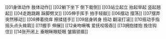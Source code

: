[[01身体动作 肢体动作]]
[[02躺下坐下 倒下栽倒]]
[[03站立起立 抬起举起 竖起翘起]]
[[04走跑跳踢 跺脚劈叉]]
[[05伸手挥手 拍手轻敲]]
[[06摆动 摆荡]]
[[07摆弄 突然移动]]
[[08捧着挠痒 擦揉搓手]]
[[09屈身转身 扭动 翻滚打滚]]
[[10摇动手指 摇头点头耸肩]]
[[11握手 伸展]]
[[12亲吻噘嘴 爱抚咬吸吞]]
[[13拥抱搂抱 挽住钩住]]
[[14张开闭上 垂眼眯眼眨眼 皱眉锁眉]]